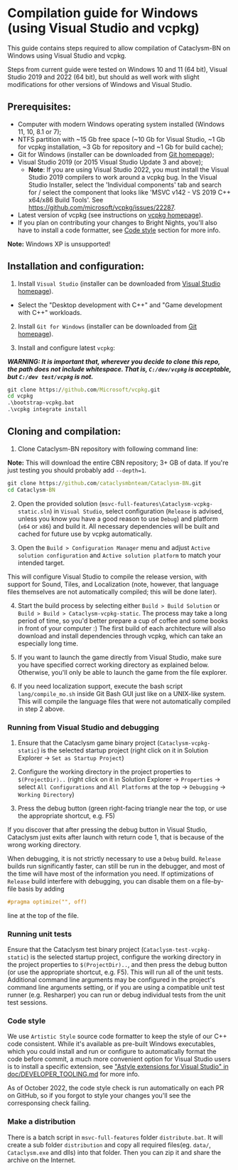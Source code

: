 # Compilation guide for Windows (using Visual Studio and vcpkg)

This guide contains steps required to allow compilation of Cataclysm-BN on Windows using Visual Studio and vcpkg.

Steps from current guide were tested on Windows 10 and 11 (64 bit), Visual Studio 2019 and 2022 (64 bit), but should as well work with slight modifications for other versions of Windows and Visual Studio.

## Prerequisites:

* Computer with modern Windows operating system installed (Windows 11, 10, 8.1 or 7);
* NTFS partition with ~15 Gb free space (~10 Gb for Visual Studio, ~1 Gb for vcpkg installation, ~3 Gb for repository and ~1 Gb for build cache);
* Git for Windows (installer can be downloaded from [Git homepage](https://git-scm.com/));
* Visual Studio 2019 (or 2015 Visual Studio Update 3 and above);
  * **Note**: If you are using Visual Studio 2022, you must install the Visual Studio 2019 compilers to work around a vcpkg bug. In the Visual Studio Installer, select the 'Individual components' tab and search for / select the component that looks like 'MSVC v142 - VS 2019 C++ x64/x86 Build Tools'. See https://github.com/microsoft/vcpkg/issues/22287.
* Latest version of vcpkg (see instructions on [vcpkg homepage](https://github.com/Microsoft/vcpkg)).
* If you plan on contributing your changes to Bright Nights, you'll also have to install a code formatter, see [Code style](#code-style) section for more info.

**Note:** Windows XP is unsupported!

## Installation and configuration:

1. Install `Visual Studio` (installer can be downloaded from [Visual Studio homepage](https://visualstudio.microsoft.com/)).

- Select the "Desktop development with C++" and "Game development with C++" workloads.

2. Install `Git for Windows` (installer can be downloaded from [Git homepage](https://git-scm.com/)).

3. Install and configure latest `vcpkg`:

***WARNING: It is important that, wherever you decide to clone this repo, the path does not include whitespace. That is, `C:/dev/vcpkg` is acceptable, but `C:/dev test/vcpkg` is not.***

```cmd
git clone https://github.com/Microsoft/vcpkg.git
cd vcpkg
.\bootstrap-vcpkg.bat
.\vcpkg integrate install
```

## Cloning and compilation:

1. Clone Cataclysm-BN repository with following command line:

**Note:** This will download the entire CBN repository; 3+ GB of data. If you're just testing you should probably add `--depth=1`.

```cmd
git clone https://github.com/cataclysmbnteam/Cataclysm-BN.git
cd Cataclysm-BN
```

2. Open the provided solution (`msvc-full-features\Cataclysm-vcpkg-static.sln`) in `Visual Studio`, select configuration (`Release` is advised, unless you know you have a good reason to use `Debug`) and platform (`x64` or `x86`) and build it. All necessary dependencies will be built and cached for future use by vcpkg automatically.

3. Open the `Build > Configuration Manager` menu and adjust `Active solution configuration` and `Active solution platform` to match your intended target.

This will configure Visual Studio to compile the release version, with support for Sound, Tiles, and Localization (note, however, that language files themselves are not automatically compiled; this will be done later).

4. Start the build process by selecting either `Build > Build Solution` or `Build > Build > Cataclysm-vcpkg-static`. The process may take a long period of time, so you'd better prepare a cup of coffee and some books in front of your computer :) The first build of each architecture will also download and install dependencies through vcpkg, which can take an especially long time.

5. If you want to launch the game directly from Visual Studio, make sure you have specified correct working directory as explained below. Otherwise, you'll only be able to launch the game from the file explorer.

6. If you need localization support, execute the bash script `lang/compile_mo.sh` inside Git Bash GUI just like on a UNIX-like system. This will compile the language files that were not automatically compiled in step 2 above.

### Running from Visual Studio and debugging

1. Ensure that the Cataclysm game binary project (`Cataclysm-vcpkg-static`) is the selected startup project (right click on it in Solution Explorer -> `Set as Startup Project`)

2. Configure the working directory in the project properties to `$(ProjectDir)..` (right click on it in Solution Explorer -> `Properties` -> select `All Configurations` and `All Platforms` at the top -> `Debugging` -> `Working Directory`)

3. Press the debug button (green right-facing triangle near the top, or use the appropriate shortcut, e.g. F5)

If you discover that after pressing the debug button in Visual Studio, Cataclysm just exits after launch with return code 1, that is because of the wrong working directory.

When debugging, it is not strictly necessary to use a `Debug` build.
`Release` builds run significantly faster, can still be run in the debugger, and most of the time will have most of the information you need.
If optimizations of `Release` build interfere with debugging, you can disable them on a file-by-file basis by adding
```c++
#pragma optimize("", off)
```
line at the top of the file.

### Running unit tests

Ensure that the Cataclysm test binary project (`Cataclysm-test-vcpkg-static`) is the selected startup project, configure the working directory in the project properties to `$(ProjectDir)..`, and then press the debug button (or use the appropriate shortcut, e.g. F5). This will run all of the unit tests. Additional command line arguments may be configured in the project's command line arguments setting, or if you are using a compatible unit test runner (e.g. Resharper) you can run or debug individual tests from the unit test sessions.

### Code style

We use `Artistic Style` source code formatter to keep the style of our C++ code consistent. While it's available as pre-built Windows executables, which you could install and run or configure to automatically format the code before commit, a much more convenient option for Visual Studio users is to install a specific extension, see ["Astyle extensions for Visual Studio" in doc/DEVELOPER_TOOLING.md](../DEVELOPER_TOOLING.md#astyle-extensions-for-visual-studio) for more info.

As of October 2022, the code style check is run automatically on each PR on GitHub, so if you forgot to style your changes you'll see the corresponsing check failing.

### Make a distribution

There is a batch script in `msvc-full-features` folder `distribute.bat`. It will create a sub folder `distribution` and copy all required files(eg. `data/`, `Cataclysm.exe` and dlls) into that folder. Then you can zip it and share the archive on the Internet.
